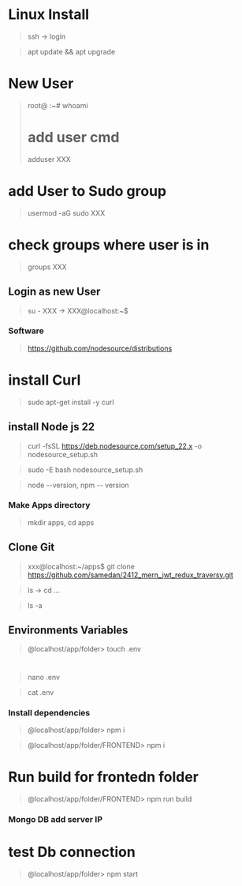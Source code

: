 # Linux Install

> ssh -> login

> apt update && apt upgrade

# New User

> root@ :~# whoami
>
> # add user cmd
>
> adduser XXX

# add User to Sudo group

> usermod -aG sudo XXX

# check groups where user is in

> groups XXX

## Login as new User

> su - XXX -> XXX@localhost:~$

### Software

> https://github.com/nodesource/distributions

# install Curl

> sudo apt-get install -y curl

## install Node js 22

> curl -fsSL https://deb.nodesource.com/setup_22.x -o nodesource_setup.sh

> sudo -E bash nodesource_setup.sh

> node --version, npm -- version

### Make Apps directory

> mkdir apps, cd apps

## Clone Git

> xxx@localhost:~/apps$ git clone https://github.com/samedan/2412_mern_jwt_redux_traversy.git

> ls -> cd ...

> ls -a

## Environments Variables

> @localhost/app/folder> touch .env

#

> nano .env

> cat .env

### Install dependencies

> @localhost/app/folder> npm i

> @localhost/app/folder/FRONTEND> npm i

# Run build for frontedn folder

> @localhost/app/folder/FRONTEND> npm run build

### Mongo DB add server IP

# test Db connection

> @localhost/app/folder> npm start
